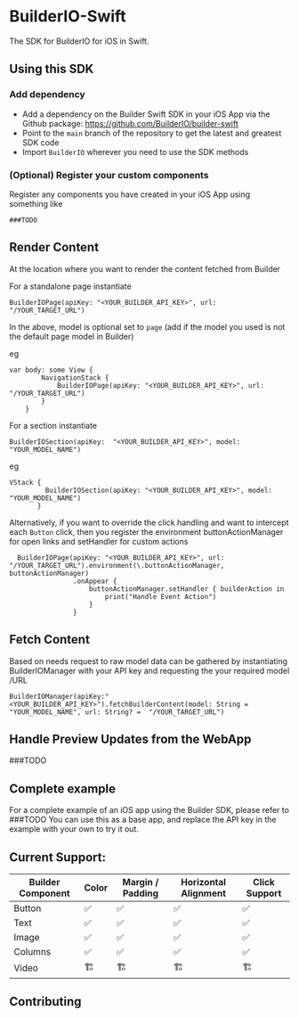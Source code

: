 # BuilderIO-Swift

The SDK for BuilderIO for iOS in Swift.

## Using this SDK

### Add dependency 

* Add a dependency on the Builder Swift SDK in your iOS App via the Github package: https://github.com/BuilderIO/builder-swift
* Point to the `main` branch of the repository to get the latest and greatest SDK code 
* Import `BuilderIO` wherever you need to use the SDK methods

### (Optional) Register your custom components

Register any components you have created in your iOS App using something like

```
###TODO 
```

## Render Content

At the location where you want to render the content fetched from Builder 

For a standalone page instantiate  

```
BuilderIOPage(apiKey: "<YOUR_BUILDER_API_KEY>", url: "/YOUR_TARGET_URL")
```
In the above, model is optional set to `page` (add if the model you used is not the default page model in Builder)

eg
```
var body: some View {
        NavigationStack {
            BuilderIOPage(apiKey: "<YOUR_BUILDER_API_KEY>", url: "/YOUR_TARGET_URL")
        }
    }
```

For a section instantiate 
```
BuilderIOSection(apiKey:  "<YOUR_BUILDER_API_KEY>", model: "YOUR_MODEL_NAME")
```
eg
```
VStack {
         BuilderIOSection(apiKey: "<YOUR_BUILDER_API_KEY>", model: "YOUR_MODEL_NAME")
       }
```

Alternatively, if you want to override the click handling and want to intercept each `Button` click, then you register the environment buttonActionManager for open links and setHandler for custom actions 

```
  BuilderIOPage(apiKey: "<YOUR_BUILDER_API_KEY>", url: "/YOUR_TARGET_URL").environment(\.buttonActionManager, buttonActionManager)
                .onAppear {
                    buttonActionManager.setHandler { builderAction in
                        print("Handle Event Action")
                    }
                }
```


## Fetch Content 

Based on needs request to raw model data can be gathered by instantiating BuilderIOManager with your API key and requesting the your required model /URL 

```
BuilderIOManager(apiKey:"<YOUR_BUILDER_API_KEY>").fetchBuilderContent(model: String = "YOUR_MODEL_NAME", url: String? =  "/YOUR_TARGET_URL")
```




## Handle Preview Updates from the WebApp

###TODO

## Complete example

For a complete example of an iOS app using the Builder SDK, please refer to ###TODO
You can use this as a base app, and replace the API key in the example with your own to try it out.

## Current Support:


| Builder Component|Color|Margin / Padding|Horizontal Alignment|Click Support|
|------------------|-----|----------------|--------------------|-------------|
| Button  | ✅  | ✅  | ✅  | ✅   |
| Text  | ✅  | ✅  | ✅  | ✅ |
| Image  | ✅  | ✅  | ✅  | ✅ |
| Columns  | ✅  | ✅  | ✅  | ✅  |
| Video  | 🏗  | 🏗  | 🏗  | 🏗  |

## Contributing
